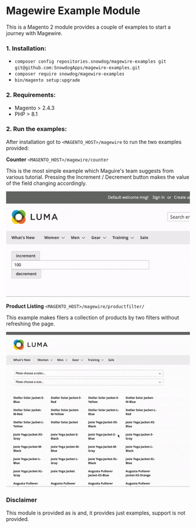 # Magewire Example Module

This is a Magento 2 module provides a couple of examples to start a journey with Magewire.

### 1. Installation:
* `composer config repositories.snowdog/magewire-examples git git@github.com:SnowdogApps/magewire-examples.git`
* `composer require snowdog/magewire-examples`
* `bin/magento setup:upgrade`

### 2. Requirements:
* Magento > 2.4.3
* PHP > 8.1

### 2. Run the examples:
After installation got to `<MAGENTO_HOST>/magewire` to run the two examples provided:

**Counter** `<MAGENTO_HOST>/magewire/counter`

This is the most simple example which Maguire's team suggests from various tutorial. 
Pressing the Increment / Decrement button makes the value of the field changing accordingly.

![counter.gif](./assets/counter.gif)


**Product Listing** `<MAGENTO_HOST>/magewire/productfilter/`

This example makes filers a collection of products by two filters without refreshing the page.

![filter-anim.gif](./assets/filter-anim.gif)

### Disclaimer
This module is provided as is and, it provides just examples, support is not provided.
